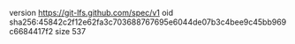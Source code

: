 version https://git-lfs.github.com/spec/v1
oid sha256:45842c2f12e62fa3c703688767695e6044de07b3c4bee9c45bb969c6684417f2
size 537
